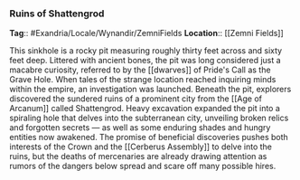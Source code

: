 ### Ruins of Shattengrod
**Tag**:: #Exandria/Locale/Wynandir/ZemniFields
**Location**:: [[Zemni Fields]]

This sinkhole is a rocky pit measuring roughly thirty feet across and sixty feet deep. Littered with ancient bones, the pit was long considered just a macabre curiosity, referred to by the [[dwarves]] of Pride's Call as the Grave Hole. When tales of the strange location reached inquiring minds within the empire, an investigation was launched. Beneath the pit, explorers discovered the sundered ruins of a prominent city from the [[Age of Arcanum]] called Shattengrod. Heavy excavation expanded the pit into a spiraling hole that delves into the subterranean city, unveiling broken relics and forgotten secrets — as well as some enduring shades and hungry entities now awakened. The promise of beneficial discoveries pushes both interests of the Crown and the [[Cerberus Assembly]] to delve into the ruins, but the deaths of mercenaries are already drawing attention as rumors of the dangers below spread and scare off many possible hires.